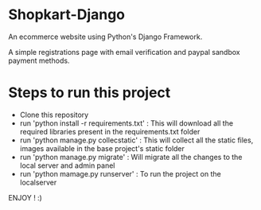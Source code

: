 # Shopkart-Django

An ecommerce website using Python's Django Framework.

A simple registrations page with email verification and paypal sandbox payment methods.


# Steps to run this project
- Clone this repository
- run 'python install -r requirements.txt' : This will download all the required libraries present in the requirements.txt folder
- run 'python manage.py collecstatic' : This will collect all the static files, images available in the base project's static folder
- run 'python manage.py migrate' : Will migrate all the changes to the local server and admin panel
- run 'python mamage.py runserver' : To run the project on the localserver

ENJOY ! :)      
